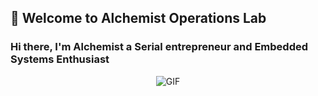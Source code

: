 ## 👋 Welcome to Alchemist Operations Lab

### Hi there, I'm Alchemist a Serial entrepreneur and Embedded Systems Enthusiast

<p align="center">
  <img alt="GIF" src="https://i.pinimg.com/originals/68/f3/ff/68f3ff8ddc1699f6234abee4e1d58dd9.gif" />
</p>
